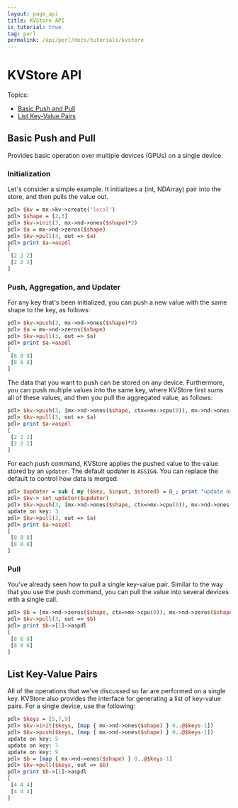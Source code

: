 ```yaml
---
layout: page_api
title: KVStore API
is_tutorial: true
tag: perl
permalink: /api/perl/docs/tutorials/kvstore
---
```

<!--- Licensed to the Apache Software Foundation (ASF) under one -->
<!--- or more contributor license agreements.  See the NOTICE file -->
<!--- distributed with this work for additional information -->
<!--- regarding copyright ownership.  The ASF licenses this file -->
<!--- to you under the Apache License, Version 2.0 (the -->
<!--- "License"); you may not use this file except in compliance -->
<!--- with the License.  You may obtain a copy of the License at -->

<!---   http://www.apache.org/licenses/LICENSE-2.0 -->

<!--- Unless required by applicable law or agreed to in writing, -->
<!--- software distributed under the License is distributed on an -->
<!--- "AS IS" BASIS, WITHOUT WARRANTIES OR CONDITIONS OF ANY -->
<!--- KIND, either express or implied.  See the License for the -->
<!--- specific language governing permissions and limitations -->
<!--- under the License. -->


# KVStore API

Topics:
* [Basic Push and Pull](#basic-push-and-pull)
* [List Key-Value Pairs](#list-key-value-pairs)

## Basic Push and Pull

Provides basic operation over multiple devices (GPUs) on a single device.

### Initialization

Let's consider a simple example. It initializes
a (int, NDArray) pair into the store, and then pulls the value out.

```perl
pdl> $kv = mx->kv->create('local')
pdl> $shape = [2,3]
pdl> $kv->init(3, mx->nd->ones($shape)*2)
pdl> $a = mx->nd->zeros($shape)
pdl> $kv->pull(3, out => $a)
pdl> print $a->aspdl
[
 [2 2 2]
 [2 2 2]
]
```

### Push, Aggregation, and Updater

For any key that's been initialized, you can push a new value with the same shape to the key, as follows:

```perl
pdl> $kv->push(3, mx->nd->ones($shape)*8)
pdl> $a = mx->nd->zeros($shape)
pdl> $kv->pull(3, out => $a)
pdl> print $a->aspdl
[
 [8 8 8]
 [8 8 8]
]
```

The data that you want to push can be stored on any device. Furthermore, you can push multiple
values into the same key, where KVStore first sums all of these
values, and then you pull the aggregated value, as follows:

```perl
pdl> $kv->push(3, [mx->nd->ones($shape, ctx=>mx->cpu(0)), mx->nd->ones($shape, ctx=>mx->cpu(1))])
pdl> $kv->pull(3, out => $a)
pdl> print $a->aspdl
[
 [2 2 2]
 [2 2 2]
]
```

For each push command, KVStore applies the pushed value to the value stored by an
`updater`. The default updater is `ASSIGN`. You can replace the default to
control how data is merged.

```perl
pdl> $updater = sub { my ($key, $input, $stored) = @_; print "update on key: $key\n"; $stored += $input * 3; }
pdl> $kv->_set_updater($updater)
pdl> $kv->push(3, [mx->nd->ones($shape, ctx=>mx->cpu(0)), mx->nd->ones($shape, ctx=>mx->cpu(1))])
update on key: 3
pdl> $kv->pull(3, out => $a)
pdl> print $a->aspdl
[
 [8 8 8]
 [8 8 8]
]
```

### Pull

You've already seen how to pull a single key-value pair. Similar to the way that you use the push command, you can
pull the value into several devices with a single call.

```perl
pdl> $b = [mx->nd->zeros($shape, ctx=>mx->cpu(0)), mx->nd->zeros($shape, ctx=>mx->cpu(1))]
pdl> $kv->pull(3, out => $b)
pdl> print $b->[1]->aspdl
[
 [8 8 8]
 [8 8 8]
]
```

## List Key-Value Pairs

All of the operations that we've discussed so far are performed on a single key. KVStore also provides
the interface for generating a list of key-value pairs. For a single device, use the following:

```perl
pdl> $keys = [5,7,9]
pdl> $kv->init($keys, [map { mx->nd->ones($shape) } 0..@$keys-1])
pdl> $kv->push($keys, [map { mx->nd->ones($shape) } 0..@$keys-1])
update on key: 5
update on key: 7
update on key: 9
pdl> $b = [map { mx->nd->ones($shape) } 0..@$keys-1]
pdl> $kv->pull($keys, out => $b)
pdl> print $b->[1]->aspdl
[
 [4 4 4]
 [4 4 4]
]
```
